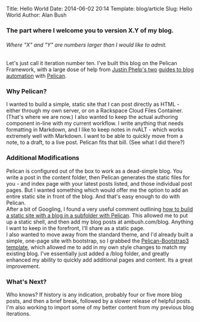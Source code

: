 Title: Hello World
Date: 2014-06-02 20:14
Template: blog/article
Slug: Hello World
Author: Alan Bush

### The part where I welcome you to version X.Y of my blog. 

###### Where "X" and "Y" are numbers larger than I would like to admit. 

Let's just call it iteration number ten. I've built this blog on the Pelican Framework, with a large dose of help from [Justin Phelp's two](http://www.onitato.com/no-hassle-blog-automation.html) [guides to blog automation](http://www.onitato.com/no-hassle-blog-automation-redux.html) with [Pelican](http://blog.getpelican.com/). 

### Why Pelican? 

I wanted to build a simple, static site that I can post directly as HTML - either through my own server, or on a Rackspace Cloud Files Container. (That's where we are now.) I also wanted to keep the actual authoring component in-line with my current workflow. I write anything that needs formatting in Markdown, and I like to keep notes in nvALT - which works extremely well with Markdown. I want to be able to quickly move from a note, to a draft, to a live post. Pelican fits that bill. (See what I did there?)

### Additional Modifications

Pelican is configured out of the box to work as a dead-simple blog. You write a post in the content folder, then Pelican generates the static files for you - and index page with your latest posts listed, and those individual post pages. But I wanted something which would offer me the option to add an entire static site in front of the blog. And that's easy enough to do with Pelican.   
After a bit of Googling, I found a very useful comment outlining [how to build a static site with a blog in a subfolder with Pelican](http://stackful-dev.com/static-site-jinja-pelican-shared-templates.html#comment-901669793). This allowed me to put up a static shell, and then add my blog posts at ambush.com/blog. Anything I want to keep in the forefront, I'll share as a static page.   
I also wanted to move away from the standard theme, and I'd already built a simple, one-page site with bootstrap, so I grabbed the [Pelican-Bootstrap3 template](https://github.com/DandyDev/pelican-bootstrap3), which allowed me to add in my own style changes to match my existing blog. I've essentially just added a /blog folder, and greatly enhanced my ability to quickly add additional pages and content. Its a great improvement. 

### What's Next? 

Who knows? If history is any indication, probably four or five more blog posts, and then a brief break, followed by a slower release of helpful posts. I'm also working to import some of my better content from my previous blog iterations. 

